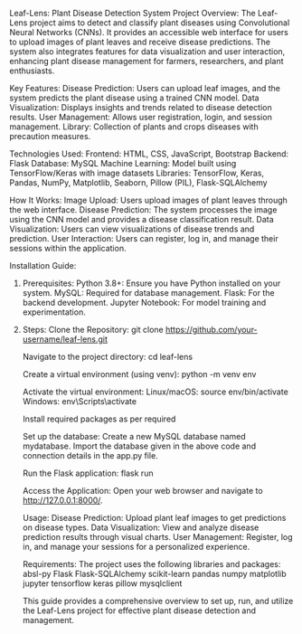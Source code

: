 Leaf-Lens: Plant Disease Detection System
Project Overview:
The Leaf-Lens project aims to detect and classify plant diseases using Convolutional Neural Networks (CNNs). It provides an accessible web interface for users to upload images of plant leaves and receive disease predictions. The system also integrates features for data visualization and user interaction, enhancing plant disease management for farmers, researchers, and plant enthusiasts.

Key Features:
Disease Prediction: Users can upload leaf images, and the system predicts the plant disease using a trained CNN model.
Data Visualization: Displays insights and trends related to disease detection results.
User Management: Allows user registration, login, and session management.
Library: Collection of plants and crops diseases with precaution measures.

Technologies Used:
Frontend: HTML, CSS, JavaScript, Bootstrap
Backend: Flask
Database: MySQL
Machine Learning: Model built using TensorFlow/Keras with image datasets
Libraries: TensorFlow, Keras, Pandas, NumPy, Matplotlib, Seaborn, Pillow (PIL), Flask-SQLAlchemy

How It Works:
Image Upload: Users upload images of plant leaves through the web interface.
Disease Prediction: The system processes the image using the CNN model and provides a disease classification result.
Data Visualization: Users can view visualizations of disease trends and prediction.
User Interaction: Users can register, log in, and manage their sessions within the application.

Installation Guide:
1. Prerequisites:
    Python 3.8+: Ensure you have Python installed on your system.
    MySQL: Required for database management.
    Flask: For the backend development.
    Jupyter Notebook: For model training and experimentation.
2. Steps:
    Clone the Repository:
    git clone https://github.com/your-username/leaf-lens.git
   
    Navigate to the project directory:
    cd leaf-lens
   
    Create a virtual environment (using venv):
    python -m venv env
   
    Activate the virtual environment:
    Linux/macOS: source env/bin/activate
    Windows: env\Scripts\activate
   
    Install required packages as per required
   
    Set up the database:
    Create a new MySQL database named mydatabase. Import the database given in the above code and connection details in the app.py file.

    Run the Flask application:
    flask run

    Access the Application:
    Open your web browser and navigate to http://127.0.0.1:8000/.

    Usage:
    Disease Prediction: Upload plant leaf images to get predictions on disease types.
    Data Visualization: View and analyze disease prediction results through visual charts.
    User Management: Register, log in, and manage your sessions for a personalized experience.
    
    Requirements: The project uses the following libraries and packages:
    absl-py
    Flask
    Flask-SQLAlchemy
    scikit-learn
    pandas
    numpy
    matplotlib
    jupyter
    tensorflow
    keras
    pillow
    mysqlclient

    This guide provides a comprehensive overview to set up, run, and utilize the Leaf-Lens project for effective plant disease detection and management.
